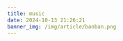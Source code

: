 ```yaml
---
title: music
date: 2024-10-13 21:26:21
banner_img: /img/article/banban.png
---
```



<link rel="stylesheet" href="/dist/APlayer.min.css">
<script src="/dist/APlayer.min.js"></script>
<script src="/dist/Meting.min.js"></script>
<meting-js
    server="netease"
    type="playlist"
    id="8607556419"
    style="color: #e6d0b2"
    class="meting"
    volume="0.5"
    autoplay="true"
    loop="all"
    mutex="true"
    listmaxheight="400px"
    order="list"
    preload="auto"
    list-folded="false">
</meting-js>